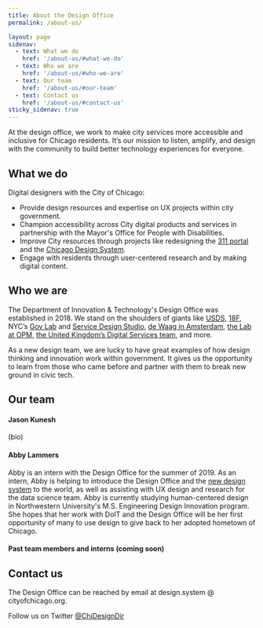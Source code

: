 ```yaml
---
title: About the Design Office
permalink: /about-us/

layout: page
sidenav:
  - text: What we do
    href: '/about-us/#what-we-do'
  - text: Who we are
    href: '/about-us/#who-we-are'
  - text: Our team
    href: '/about-us/#our-team'
  - text: Contact us
    href: '/about-us/#contact-us'
sticky_sidenav: true
---
```


At the design office, we work to make city services more accessible and inclusive for Chicago residents. It’s our mission to listen, amplify, and design with the community to build better technology experiences for everyone. 

## What we do

Digital designers with the City of Chicago:

* Provide design resources and expertise on UX projects within city government.
* Champion accessibility across City digital products and services in partnership with the Mayor's Office for People with Disabilities.
* Improve City resources through projects like redesigning the [311 portal](https://311.chicago.gov) and the [Chicago Design System](https://chicagodesignsystem.org).
* Engage with residents through user-centered research and by making digital content.

[/]: # (Add more here or link to things about what Jason does so that he can stop getting LinkedIn messages about it.)

## Who we are

The Department of Innovation & Technology's Design Office was established in 2018. We stand on the shoulders of giants like [USDS](https://www.usds.gov/), [18F](https://18f.gsa.gov/), NYC’s [Gov Lab](https://www1.nyc.gov/assets/doitt/html/govlabstudio/index.html) and [Service Design Studio](https://www1.nyc.gov/site/opportunity/portfolio/service-design-studio.page), [de Waag in Amsterdam](https://waag.org/), [the Lab at OPM](https://lab.opm.gov/), [the United Kingdom’s Digital Services team](https://www.gov.uk/government/organisations/government-digital-service), and more. 

As a new design team, we are lucky to have great examples of how design thinking and innovation work within government. It gives us the opportunity to learn from those who came before and partner with them to break new ground in civic tech.

## Our team

#### Jason Kunesh
(bio)

#### Abby Lammers
Abby is an intern with the Design Office for the summer of 2019. As an intern, Abby is helping to introduce the Design Office and the [new design system](https://chicagodesignsystem.org) to the world, as well as assisting with UX design and research for the data science team. Abby is currently studying human-centered design in Northwestern University's M.S. Engineering Design Innovation program. She hopes that her work with DoIT and the Design Office will be her first opportunity of many to use design to give back to her adopted hometown of Chicago.

#### Past team members and interns (coming soon)

[/]: # (Bio reference: https://lab.opm.gov/about/our-team/)

## Contact us

The Design Office can be reached by email at design.system @ cityofchicago.org. 

Follow us on Twitter [@ChiDesignDir](https://twitter.com/ChiDesignDir)